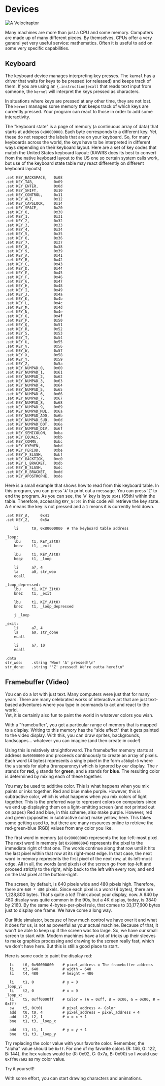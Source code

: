 # Devices

![A Velociraptor](../images/dynamic/hex/ae8bab/dinosaurs/velociraptor.svg)

Many machines are more than just a CPU and some memory.
Computers are made up of many different pieces.
By themselves, CPUs offer a very general yet very useful service: mathematics.
Often it is useful to add on some very specific capabilities.

## Keyboard

The keyboard device manages interpreting key presses.
The `kernel` has a driver that waits for keys to be pressed (or released) and keeps track of them.
If you are using an `{.instruction}ecall` that reads text input from someone, the `kernel` will interpret the keys pressed as characters.

In situations where keys are pressed at any other time, they are not lost.
The `kernel` manages some memory that keeps track of which keys are currently pressed.
Your program can react to those in order to add some interactivity.

The "keyboard state" is a page of memory (a continuous array of data) that starts at address `0x80000000`.
Each byte corresponds to a different key.
Yet, these do not respect the labels that are on your keyboard.
So, for many keyboards across the world, the keys have to be interpreted in different ways depending on their keyboard layout.
Here are a set of key codes that match the United States keyboard layout:
(RAWRS does its best to convert from the native keyboard layout to the US one so certain system calls work, but use of the keyboard state table may react differently on different keyboard layouts)

```riscv
.set KEY_BACKSPACE,   0x08
.set KEY_TAB,         0x09
.set KEY_ENTER,       0x0d
.set KEY_SHIFT,       0x10
.set KEY_CONTROL,     0x11
.set KEY_ALT,         0x12
.set KEY_CAPSLOCK,    0x14
.set KEY_SPACE,       0x20
.set KEY_0,           0x30
.set KEY_1,           0x31
.set KEY_2,           0x32
.set KEY_3,           0x33
.set KEY_4,           0x34
.set KEY_5,           0x35
.set KEY_6,           0x36
.set KEY_7,           0x37
.set KEY_8,           0x38
.set KEY_9,           0x39
.set KEY_A,           0x41
.set KEY_B,           0x42
.set KEY_C,           0x43
.set KEY_D,           0x44
.set KEY_E,           0x45
.set KEY_F,           0x46
.set KEY_G,           0x47
.set KEY_H,           0x48
.set KEY_I,           0x49
.set KEY_J,           0x4a
.set KEY_K,           0x4b
.set KEY_L,           0x4c
.set KEY_M,           0x4d
.set KEY_N,           0x4e
.set KEY_O,           0x4f
.set KEY_P,           0x50
.set KEY_Q,           0x51
.set KEY_R,           0x52
.set KEY_S,           0x53
.set KEY_T,           0x54
.set KEY_U,           0x55
.set KEY_V,           0x56
.set KEY_W,           0x57
.set KEY_X,           0x58
.set KEY_Y,           0x59
.set KEY_Z,           0x5a
.set KEY_NUMPAD_0,    0x60
.set KEY_NUMPAD_1,    0x61
.set KEY_NUMPAD_2,    0x62
.set KEY_NUMPAD_3,    0x63
.set KEY_NUMPAD_4,    0x64
.set KEY_NUMPAD_5,    0x65
.set KEY_NUMPAD_6,    0x66
.set KEY_NUMPAD_7,    0x67
.set KEY_NUMPAD_8,    0x68
.set KEY_NUMPAD_9,    0x69
.set KEY_NUMPAD_MUL,  0x6a
.set KEY_NUMPAD_ADD,  0x6b
.set KEY_NUMPAD_SUB,  0x6d
.set KEY_NUMPAD_DOT,  0x6e
.set KEY_NUMPAD_DIV,  0x6f
.set KEY_SEMICOLON,   0xba
.set KEY_EQUALS,      0xbb
.set KEY_COMMA,       0xbc
.set KEY_HYPHEN,      0xbd
.set KEY_PERIOD,      0xbe
.set KEY_F_SLASH,     0xbf
.set KEY_BACKTICK,    0xc0
.set KEY_L_BRACKET,   0xdb
.set KEY_B_SLASH,     0xdc
.set KEY_R_BRACKET,   0xdd
.set KEY_APOSTROPHE,  0xde
```

Here is a small example that shows how to read from this keyboard table.
In this program, you can press '`A`' to print out a message.
You can press '`Z`' to end the program.
As you can see, the '`A`' key is byte `0x41` (65th) within the table.
Therefore, accessing `KEY_A(t0)` in this code will retrieve the key state.
A `0` means the key is not pressed and a `1` means it is currently held down.

```riscv
.set KEY_A,     0x41
.set KEY_Z,     0x5a
    
    li      t0, 0x80000000  # The keyboard table address
    
_loop:
    lbu     t1, KEY_Z(t0)
    bnez    t1, _exit
    
    lbu     t1, KEY_A(t0)
    beqz    t1, _loop
    
    li      a7, 4
    la      a0, str_woo
    ecall
    
_loop_depressed:
    lbu     t1, KEY_Z(t0)
    bnez    t1, _exit
    
    lbu     t1, KEY_A(t0)
    bnez    t1, _loop_depressed
    
    j _loop
    
_exit:
    li      a7, 4
    la      a0, str_done
    ecall
    
    li      a7, 10
    ecall
    
.data
str_woo:    .string "Woo! 'A' pressed!\n"
str_done:   .string "'Z' pressed! We're outta here!\n"
```

## Framebuffer (Video)

You can do a lot with just text.
Many computers were just that for many years.
There are many celebrated works of interactive art that are just text-based adventures where you type in commands to act and react to the world.  
Yet, it is certainly also fun to paint the world in whatever colors you wish.

With a "framebuffer", you get a particular range of memory that is mapped to a display.
Writing to this memory has the "side effect" that it gets painted to the video display.
With this, you can draw sprites, backgrounds, landscapes... whatever you can imagine (and then create in code!)

Using this is relatively straightforward.
The framebuffer memory starts at address `0x90000000` and proceeds continuously to create an array of pixels.
Each word (4 bytes) represents a single pixel in the form `a8b8g8r8` where the `a` stands for alpha (transparency) which is ignored by our display. The `r` stands for **red**, `g` stands for **green**, and `b` stands for **blue**.
The resulting color is determined by mixing each of these together.

You may be used to additive color.
This is what happens when you mix paints or inks together.
Red and blue make purple.
However, this is subtractive color, which is what happens when you mix colors of light together.
This is the preferred way to represent colors on computers since we end up displaying them on a light-emitting screen (and not printed out on paper.)
Red and blue, in this scheme, also make purple.
However, red and green (opposites in subtractive color) make yellow, here.
This takes some getting used to, but there are many resources online to retrieve the red-green-blue (RGB) values from any color you like.

The first word in memory (at `0x90000000`) represents the top-left-most pixel.
The next word in memory (at `0x90000004`) represents the pixel to the immediate right of that one.
The words continue along that row until it hits the last pixel within that row at its right-most edge.
In that case, the next word in memory represents the first pixel of the next row, at its left-most edge.
All in all, the words (and pixels) of the screen go from top-left and proceed strictly to the right, whip back to the left with every row, and end on the last pixel at the bottom-right.

The screen, by default, is 640 pixels wide and 480 pixels high.
Therefore, there are `640 * 480` pixels.
Since each pixel is a word (4 bytes), there are 1,228,800 bytes.
That's quite a lot! Think about your display, now.
A 640 by 480 display was quite common in the 90s, but a 4K display, today, is 3840 by 2160.
By the same 4-bytes-per-pixel rule, that comes to 33,177,600 bytes just to display one frame.
We have come a long way.

Our little simulator, because of how much control we have over it and what it does for us, is not as powerful as your actual machine.
Because of that, it won't be able to keep up if the screen was too large.
So, we have our small screen to start with.
Modern machines have a lot of tricks up their sleeves to make graphics processing and drawing to the screen really fast, which we don't have here.
But this is still a good place to start.

Here is some code to paint the display red:

```riscv
  li    t0, 0x90000000    # pixel_address = The framebuffer address
  li    t3, 640           # width = 640
  li    t4, 480           # height = 480

  li    t1, 0             # y = 0
_loop_y:
  li    t2, 0             # x = 0
_loop_x:
  li    t5, 0xff0000ff    # Color = (A = 0xff, B = 0x00, G = 0x00, R = 0xff)
  sw    t5, 0(t0)         # pixel_address <- Color
  add   t0, t0, 4         # pixel_address = pixel_address + 4
  add   t2, t2, 1         # x = x + 1
  bne   t1, t3, _loop_x

  add   t1, t1, 1         # y = y + 1
  bne   t1, t3, _loop_y
```

Try replacing the color value with your favorite color.
Remember, the "alpha" value should be `0xff`.
For one of my favorite colors (R: 146, G: 122, B: 144), the hex values would be (R: 0x92, G: 0x7a, B: 0x90) so I would use `0xff907a92` as my color value.

Try it yourself!

With some effort, you can start drawing characters and animations.


